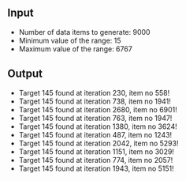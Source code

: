 ## Input

- Number of data items to generate: 9000
- Minimum value of the range: 15
- Maximum value of the range: 6767

## Output

- Target 145 found at iteration 230, item no 558!
- Target 145 found at iteration 738, item no 1941!
- Target 145 found at iteration 2680, item no 6901!
- Target 145 found at iteration 763, item no 1947!
- Target 145 found at iteration 1380, item no 3624!
- Target 145 found at iteration 487, item no 1243!
- Target 145 found at iteration 2042, item no 5293!
- Target 145 found at iteration 1151, item no 3029!
- Target 145 found at iteration 774, item no 2057!
- Target 145 found at iteration 1943, item no 5151!